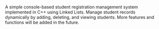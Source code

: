 A simple console-based student registration management system implemented in C++ using Linked Lists. Manage student records dynamically by adding, deleting, and viewing students. More features and functions will be added in the future.
